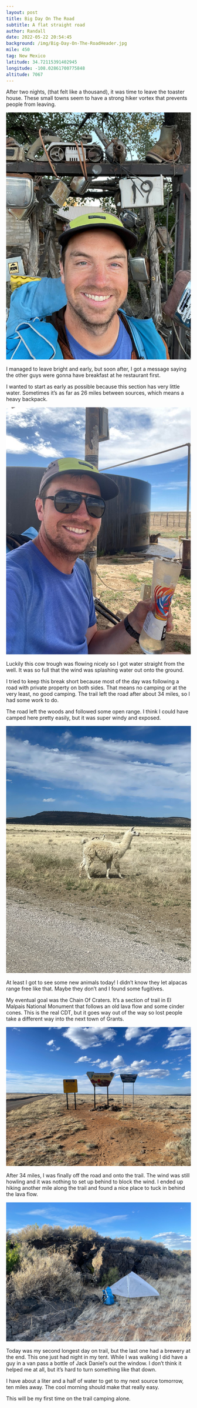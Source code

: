 ```yaml
---
layout: post
title: Big Day On The Road
subtitle: A flat straight road
author: Randall
date: 2022-05-22 20:54:45
background: /img/Big-Day-On-The-RoadHeader.jpg
mile: 450
tag: New Mexico
latitude: 34.72115391402945
longitude: -108.02861700775848
altitude: 7067
---
```

After two nights, (that felt like a thousand), it was time to leave the toaster house. These small towns seem to have a strong hiker vortex that prevents people from leaving.

<img src="/img/Big Day On The Road0.jpg" class="img-fluid">

I managed to leave bright and early, but soon after, I got a message saying the other guys were gonna have breakfast at he restaurant first.

I wanted to start as early as possible because this section has very little water. Sometimes it’s as far as 26 miles between sources, which means a heavy backpack. 

<img src="/img/Big Day On The Road1.jpg" class="img-fluid">

Luckily this cow trough was flowing nicely so I got water straight from the well. It was so full that the wind was splashing water out onto the ground. 

I tried to keep this break short because most of the day was following a road with private property on both sides. That means no camping or at the very least, no good camping. The trail left the road after about 34 miles, so I had some work to do.

The road left the woods and followed some open range. I think I could have camped here pretty easily, but it was super windy and exposed.

<img src="/img/Big Day On The Road2.jpg" class="img-fluid">

At least I got to see some new animals today! I didn’t know they let alpacas range free like that. Maybe they don’t and I found some fugitives.

My eventual goal was the Chain Of Craters. It’s a section of trail in El Malpais National Monument that follows an old lava flow and some cinder cones. This is the real CDT, but it goes way out of the way so lost people take a different way into the next town of Grants.

<img src="/img/Big Day On The Road3.jpg" class="img-fluid">

After 34 miles, I was finally off the road and onto the trail. The wind was still howling and it was nothing to set up behind to block the wind. I ended up hiking another mile along the trail and found a nice place to tuck in behind the lava flow.

<img src="/img/Big Day On The Road4.jpg" class="img-fluid">

Today was my second longest day on trail, but the last one had a brewery at the end. This one just had night in my tent. While I was walking I did have a guy in a van pass a bottle of Jack Daniel’s out the window. I don’t think it helped me at all, but it’s hard to turn something like that down.

I have about a liter and a half of water to get to my next source tomorrow, ten miles away. The cool morning should make that really easy.

This will be my first time on the trail camping alone. 